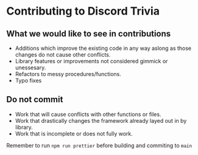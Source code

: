 # Contributing to Discord Trivia

## What we would like to see in contributions
- Additions which improve the existing code in any way aslong as those changes do not cause other conflicts.
- Library features or improvements not considered gimmick or unessesary.
- Refactors to messy procedures/functions.
- Typo fixes 

## Do not commit
- Work that will cause conflicts with other functions or files.
- Work that drastically changes the framework already layed out in by library.
- Work that is incomplete or does not fully work.

Remember to run `npm run prettier` before building and commiting to `main`
